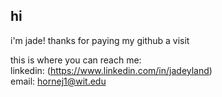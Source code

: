 ## hi

i'm jade! thanks for paying my github a visit


this is where you can reach me:\
linkedin: (https://www.linkedin.com/in/jadeyland) \
email: hornej1@wit.edu
